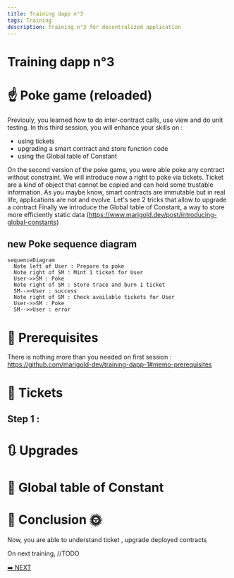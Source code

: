 ```yaml
---
title: Training dapp n°3
tags: Training
description: Training n°3 for decentralized application
---
```


Training dapp n°3
===

# :point_up:  Poke game (reloaded)

Previouly, you learned how to do inter-contract calls, use view and do unit testing.
In this third session, you will enhance your skills on :
- using tickets
- upgrading a smart contract and store function code
- using the Global table of Constant

On the second version of the poke game, you were able poke any contract without constraint. We will introduce now a right to poke via tickets. Ticket are a kind of object that cannot be copied and can hold some trustable information.
As you maybe know, smart contracts are immutable but in real life, applications are not and evolve. Let's see 2 tricks that allow to upgrade a contract
Finally we introduce the Global table of Constant, a way to store more efficiently static data (https://www.marigold.dev/post/introducing-global-constants)

## new Poke sequence diagram

```mermaid
sequenceDiagram
  Note left of User : Prepare to poke
  Note right of SM : Mint 1 ticket for User
  User->>SM : Poke
  Note right of SM : Store trace and burn 1 ticket
  SM-->>User : success
  Note right of SM : Check available tickets for User
  User->>SM : Poke
  SM-->>User : error
```

# :memo: Prerequisites

There is nothing more than you needed on first session : https://github.com/marigold-dev/training-dapp-1#memo-prerequisites

# :ticket: Tickets

## Step 1 : 

# :arrows_clockwise: Upgrades

# :minidisc: Global table of Constant

# :palm_tree: Conclusion :sun_with_face:

Now, you are able to understand ticket , upgrade deployed contracts

On next training, //TODO

[:arrow_right: NEXT](https://github.com/marigold-dev/training-dapp-4)